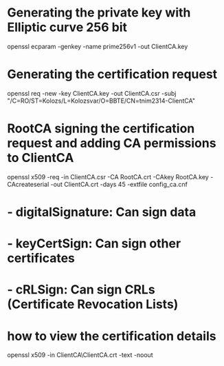 # Generating the private key with Elliptic curve 256 bit
openssl ecparam -genkey -name prime256v1 -out ClientCA.key

# Generating the certification request
openssl req -new -key ClientCA.key -out ClientCA.csr -subj "/C=RO/ST=Kolozs/L=Kolozsvar/O=BBTE/CN=tnim2314-ClientCA" 

# RootCA signing the certification request and adding CA permissions to ClientCA
openssl x509 -req -in ClientCA.csr -CA RootCA.crt -CAkey RootCA.key -CAcreateserial -out ClientCA.crt -days 45 -extfile config_ca.cnf
# - digitalSignature: Can sign data
# - keyCertSign: Can sign other certificates
# - cRLSign: Can sign CRLs (Certificate Revocation Lists)


# how to view the certification details
openssl x509 -in ClientCA\ClientCA.crt -text -noout